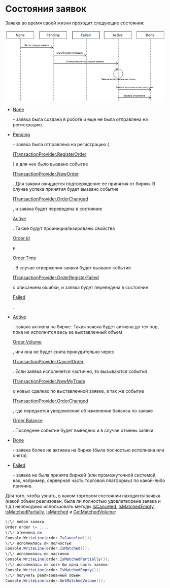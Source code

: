 # Состояния заявок

Заявка во время своей жизни проходит следующие состояния:

![OrderStates](../images/OrderStates.png)

- [None](../api/StockSharp.Messages.OrderStates.None.html)

   \- заявка была создана в роботе и еще не была отправлена на регистрацию. 
- [Pending](../api/StockSharp.Messages.OrderStates.Pending.html)

   \- заявка была отправлена на регистрацию (

  [ITransactionProvider.RegisterOrder](../api/StockSharp.BusinessEntities.ITransactionProvider.RegisterOrder.html)

  ) и для нее было вызвано событие 

  [ITransactionProvider.NewOrder](../api/StockSharp.BusinessEntities.ITransactionProvider.NewOrder.html)

  . Для заявки ожидается подтверждение ее принятия от биржи. В случае успеха принятия будет вызвано событие 

  [ITransactionProvider.OrderChanged](../api/StockSharp.BusinessEntities.ITransactionProvider.OrderChanged.html)

  , и заявка будет переведена в состояние 

  [Active](../api/StockSharp.Messages.OrderStates.Active.html)

  . Также будут проинициализированы свойства 

  [Order.Id](../api/StockSharp.BusinessEntities.Order.Id.html)

   и 

  [Order.Time](../api/StockSharp.BusinessEntities.Order.Time.html)

  . В случае отвержения заявки будет вызвано событие 

  [ITransactionProvider.OrderRegisterFailed](../api/StockSharp.BusinessEntities.ITransactionProvider.OrderRegisterFailed.html)

   с описанием ошибки, и заявка будет переведена в состояние 

  [Failed](../api/StockSharp.Messages.OrderStates.Failed.html)

  . 
- [Active](../api/StockSharp.Messages.OrderStates.Active.html)

   \- заявка активна на бирже. Такая заявка будет активна до тех пор, пока не исполнится весь ее выставленный объем 

  [Order.Volume](../api/StockSharp.BusinessEntities.Order.Volume.html)

  , или она не будет снята принудительно через 

  [ITransactionProvider.CancelOrder](../api/StockSharp.BusinessEntities.ITransactionProvider.CancelOrder.html)

  . Если заявка исполняется частично, то вызываются события 

  [ITransactionProvider.NewMyTrade](../api/StockSharp.BusinessEntities.ITransactionProvider.NewMyTrade.html)

   о новых сделках по выставленной заявке, а так же событие 

  [ITransactionProvider.OrderChanged](../api/StockSharp.BusinessEntities.ITransactionProvider.OrderChanged.html)

  , где передается уведомление об изменении баланса по заявке 

  [Order.Balance](../api/StockSharp.BusinessEntities.Order.Balance.html)

  . Последнее событие будет выведено и в случае отмены заявки.
- [Done](../api/StockSharp.Messages.OrderStates.Done.html)

   \- заявка более не активна на бирже (была полностью исполнена или снята). 
- [Failed](../api/StockSharp.Messages.OrderStates.Failed.html)

   \- заявка не была принята биржей (или промежуточной системой, как, например, серверная часть торговой платформы) по какой\-либо причине. 

Для того, чтобы узнать, в каком торговом состоянии находится заявка (какой объем реализован, была ли полностью удовлетворена заявка и т.д.) необходимо использовать методы [IsCanceled](../api/StockSharp.Algo.TraderHelper.IsCanceled.html), [IsMatchedEmpty](../api/StockSharp.Algo.TraderHelper.IsMatchedEmpty.html), [IsMatchedPartially](../api/StockSharp.Algo.TraderHelper.IsMatchedPartially.html), [IsMatched](../api/StockSharp.Algo.TraderHelper.IsMatched.html) и [GetMatchedVolume](../api/StockSharp.Algo.TraderHelper.GetMatchedVolume.html):

```cs
\/\/ любая заявка
Order order \= ....
\/\/ отменена ли
Console.WriteLine(order.IsCanceled());
\/\/ исполнилась ли полностью
Console.WriteLine(order.IsMatched());
\/\/ исполнилась ли частично
Console.WriteLine(order.IsMatchedPartially());
\/\/ исполнилась ли хотя бы одна часть заявки 
Console.WriteLine(order.IsMatchedEmpty());
\/\/ получить реализованный объем
Console.WriteLine(order.GetMatchedVolume());
```
